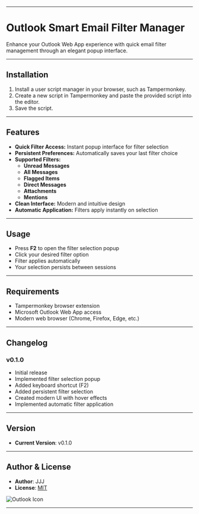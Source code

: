 
---

# **Outlook Smart Email Filter Manager**

Enhance your Outlook Web App experience with quick email filter management through an elegant popup interface.

---

## **Installation**

1. Install a user script manager in your browser, such as Tampermonkey.
2. Create a new script in Tampermonkey and paste the provided script into the editor.
3. Save the script.

---

## **Features**

- **Quick Filter Access:** Instant popup interface for filter selection
- **Persistent Preferences:** Automatically saves your last filter choice
- **Supported Filters:**
  - **Unread Messages**
  - **All Messages**
  - **Flagged Items**
  - **Direct Messages**
  - **Attachments**
  - **Mentions**
- **Clean Interface:** Modern and intuitive design
- **Automatic Application:** Filters apply instantly on selection

---

## **Usage**

- Press **F2** to open the filter selection popup
- Click your desired filter option
- Filter applies automatically
- Your selection persists between sessions

---

## **Requirements**

- Tampermonkey browser extension
- Microsoft Outlook Web App access
- Modern web browser (Chrome, Firefox, Edge, etc.)

---

## **Changelog**

### **v0.1.0**
- Initial release
- Implemented filter selection popup
- Added keyboard shortcut (F2)
- Added persistent filter selection
- Created modern UI with hover effects
- Implemented automatic filter application

---

## **Version**

- **Current Version**: v0.1.0

---

## **Author & License**

- **Author**: JJJ
- **License**: [MIT](https://choosealicense.com/licenses/mit/)

![Outlook Icon](https://www.google.com/s2/favicons?sz=64&domain=office.com)

---

